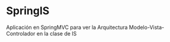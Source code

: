 # SpringIS
Aplicación en SpringMVC para ver la Arquitectura Modelo-Vista-Controlador en la clase de IS

